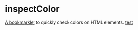 inspectColor
============

<a href="javascript:if(window.inspectColor===undefined){window.inspectColor=(function(i){var x,t=['color','background-color','background-image','border-color','box-shadow'],w=p('.showColor'),c=p('ul.path',w),j=p('.color'),h=(Math.pow(2,31)-1)/2<<0,b='selected',r=14,v=r/2,k=1,s=v-k,o=p('style',w);o.innerText='.showColor {position:absolute;padding: 6px;background-color: #EEE;border:1px solid #AAA;z-index:'+h+';box-shadow: 2px 4px 8px rgba(0,0,0,.3);border-radius: 2px;}.showColor * {font: 10px/10px Arial, sans-serif;color: #333;}.showColor .close {position: absolute;right: -'+s+'px;top: -'+s+'px;width: '+r+'px;height: '+r+'px;border-radius: '+v+'px;border-radius: '+v+'px;background-color:#EEE;box-shadow: 0 0 0 1px #AAA;z-index:-2;cursor: pointer;}.showColor .close:before {content: \' \';position: absolute;right: '+s+'px;top: '+s+'px;width: '+r+'px;height: '+r+'px;background-color: #EEE;z-index:-1;}.showColor .close:after {content: \'x\';position: absolute;right: 0;top: 0;width: '+r+'px;height: '+r+'px;font: bold 11px/'+(0.9*r<<0)+'px Arial, sans-serif;color: #666;text-align: center;z-index:0;}.showColor .about {position: absolute;right: 0;bottom: 0;cursor: pointer;}.showColor .about:after {content: \'?\';}.showColor .path {margin: 0 0 6px;padding: 0;list-style: none;}.showColor .path li {display: inline;padding: 0;font: bold 12px/14px Arial, sans-serif;cursor: pointer;}.showColor .path li.selected {background-color: yellow;}.showColor .path li:after {content: \'>\';color: #999;background-color: #EEE;}.showColor .path li:last-child:after {content: \'\';}.showColor .color {margin-bottom: 4px;white-space: nowrap;text-align: left;}.showColor .color:last-child {margin-bottom: 0;}.showColor .color div {display: inline-block;margin-right: 6px;vertical-align: top;}.showColor .color .box {width: 20px;height: 20px;border:1px solid #888;}.showColor .color input {width: 50px;margin: 0;}.showColor .color .name {padding-left: 6px;vertical-align: middle;}';p('.box',j);p('input.value',j).setAttribute('type','text');p('.name',j);p('.close',w).addEventListener('click',e);p('.about',w);function m(){x=document.body;document.addEventListener('click',l,true)}function p(A,C,y){var D=!!A.match(/\./),z=A.split(/\./),F=D?(z[0]==''?'div':z[0]):A,E=D?z.pop():i,B=document.createElement(F);if(E!==i){B.setAttribute('class',E)}if(C!==i){if(!y||C.childNodes.length===0){C.appendChild(B)}else{C.insertBefore(B,C.firstChild)}}return B}function f(z,y){return z.currentStyle?z.currentStyle[y]:document.defaultView.getComputedStyle(z,null).getPropertyValue(y)}function e(){if(w.parentNode){w.parentNode.removeChild(w)}document.removeEventListener('click',l,true)}function l(z){var A=z.target,y=false;while(A!==x){A=A.parentNode;y=A===w;if(y){break}}if(!y){u(z.target,z.clientX,z.clientY);z.preventDefault();z.stopImmediatePropagation()}}function u(A,z,B){a(A);while(c.hasChildNodes()){c.removeChild(c.lastChild)}d(A);w.style.left=(Math.min(z,x.clientWidth-w.offsetWidth-30)+x.scrollLeft)+'px';w.style.top=(Math.min(B,x.clientHeight-w.offsetHeight-30)+x.scrollTop)+'px';x.appendChild(w)}function a(B){var D=w.getElementsByClassName('color');while(D.length){var y=D[0];y.parentNode.removeChild(y)}for(var A=0,z=t.length;A<z;A++){var C=t[A];q(B,C)}}function q(A,B){var D=f(A,B).match(/rgba?\([^)]*\)/g),C=D?D.length:0,y=true;if(B=='border-color'&&f(A,'border-width')=='0px'){y=false}if(C===1&&D[0]=='rgba(0, 0, 0, 0)'){y=false}if(y){for(var z=0;z<C;z++){g(A,B+(C>1?' '+(z+1):''),D[z])}}}function g(G,z,H){var J=j.cloneNode(true),y=J.getElementsByClassName('box')[0],N=J.getElementsByTagName('input')[0],L=J.getElementsByClassName('name')[0],K=H.match(/\d+/g),C='#',M=K.length!==3,B=function(){M=!M;N.value=M?C:H},I=function(){H=N.value;G.style[z]=H;y.style.backgroundColor=H};for(var F=0,A=K.length;F<A;F++){var D=parseInt(K[F],10),E=D.toString(16).toUpperCase();C=C+(E.length===1?'0':'')+E}L.innerText=z;y.style.backgroundColor=H;y.addEventListener('click',B);B();N.addEventListener('change',I);w.appendChild(J)}function d(A){while(A!==x.parentNode){var y=A.nodeName.toLowerCase(),C=A.getAttribute('class')||'',z=A.getAttribute('id')||'',B=p('li',c,true);B.innerText=y;B.addEventListener('click',(function(D){return function(E){n(D,E.currentTarget)}})(A));if(C!=''||z!=''){B.setAttribute('title',y+(z!=''?('#'+z):'')+(C!=''?('.'+C.replace(/\s+/g,'.')):''))}A=A.parentNode}c.lastChild.setAttribute('class',b)}function n(y,z){c.getElementsByClassName(b)[0].removeAttribute('class');z.setAttribute('class',b);a(y)}return m})()}inspectColor();">A bookmarklet</a> to quickly check colors on HTML elements.
<a href="javascript:console.log('foo')">test</a>